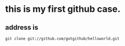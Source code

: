 # this is my first github case.

## address is 
	git clone git://github.com/gotgithub/helloworld.git
